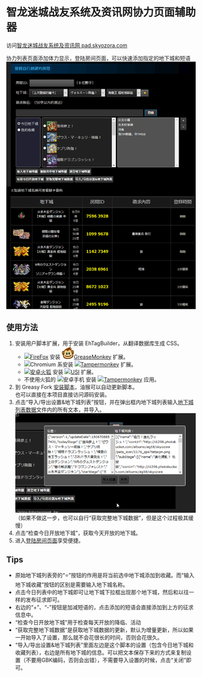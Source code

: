 # 智龙迷城战友系统及资讯网协力页面辅助器
访问[智龙迷城战友系统及资讯网 pad.skyozora.com](http://pad.skyozora.com/)

协力列表页面添加体力显示，登陆房间页面，可以快速添加指定的地下城和短语  
![预览图](https://raw.githubusercontent.com/Mapaler/pad.skyozora.com-Multiplay-Helper/master/images/preview.png)

## 使用方法
1. 安装用户脚本扩展，用于安装 EhTagBuilder，从翻译数据库生成 CSS。
   * [![](https://www.mozilla.org/media/img/firefox/favicon.dc6635050bf5.ico)FireFox](http://www.firefox.com) 安装 [![](https://github.com/greasemonkey/greasemonkey/raw/master/skin/icon32.png)GreaseMonkey](https://addons.mozilla.org/firefox/addon/greasemonkey/) 扩展。
   * ![](http://www.chromium.org/_/rsrc/1438879449147/config/customLogo.gif)Chromium 系安装 [![](https://addons.cdn.mozilla.net/user-media/addon_icons/683/683490-64.png?modified=1463757971)Tampermonkey](https://chrome.google.com/webstore/detail/tampermonkey/dhdgffkkebhmkfjojejmpbldmpobfkfo?hl=zh-CN) 扩展。
   * [![](https://www.mozilla.org/media/img/firefox/favicon.dc6635050bf5.ico)安卓火狐](http://www.firefox.com) 安装 [![](https://addons.cdn.mozilla.net/user-media/addon_icons/597/597912-64.png?modified=1506370821)USI](https://addons.mozilla.org/zh-CN/android/addon/userunified-script-injector/) 扩展。
   * 不使用火狐的 ![](https://www.android.com/static/2016/img/logo-android-green_1x.png)安卓手机 安装 [![](https://lh3.ggpht.com/s4QefQLlT37lHeDcnxPkw66VMciHW0I2KPHaPRBkCzlYm8fBjimDoASWjU-HbjrfP9g=w48)Tampermonkey](https://play.google.com/store/apps/details?id=net.biniok.tampermonkey) 应用。
2. 到 Greasy Fork [安装脚本](https://greasyfork.org/scripts/33628)，油猴可以自动更新脚本。  
   也可以直接在本项目直接访问源码安装。
3. 点击“导入/导出设置&地下城列表”按钮，并在弹出框内地下城列表输入[地下城列表数据](https://raw.githubusercontent.com/Mapaler/pad.skyozora.com-Multiplay-Helper/master/stage-list.json)文件内的所有文本，并导入。  
   ![导入设置](https://raw.githubusercontent.com/Mapaler/pad.skyozora.com-Multiplay-Helper/master/images/ioconfig.png)  
   （如果不做这一步，也可以自行“获取完整地下城数据”，但是这个过程极其缓慢）  
4. 点击“检查今日开放地下城”，获取今天开放的地下城。
5. 进入[登陆房间页面](http://pad.skyozora.com/multiplay/register/)享受便捷。

## Tips
* 原始地下城列表旁的“⭐️”按钮的作用是将当前选中地下城添加到收藏。而“输入地下城收藏”按钮的区别是需要输入地下城名称。
* 点击今日列表中的地下城即可让地下城下拉框出现那个地下城，然后和以往一样的发布征求即可。
* 右边的“+”、“-”按钮是加减短语的，点击添加的短语会直接添加到上方的征求信息中。
* “检查今日开放地下城”用于检查每天开放的降临、活动
* “获取完整地下城数据”是获取地下城数据的更新，默认为增量更新，所以如果一开始导入了设置，那么就不会花很长的时间，否则会花很久。
* “导入/导出设置&地下城列表”里面左边是这个脚本的设置（包含今日地下城和收藏列表），右边是所有地下城的信息。可以把文本保存下来的方式来复制设置（不要用GBK编码，否则会出错），不需要导入设置的时候，点击“关闭”即可。